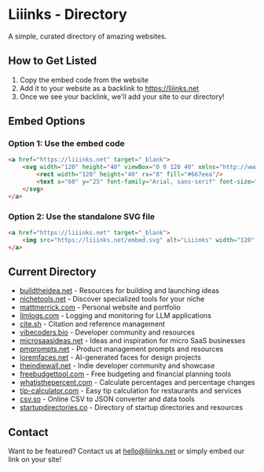 # Liiinks - Directory

A simple, curated directory of amazing websites.

## How to Get Listed

1. Copy the embed code from the website
2. Add it to your website as a backlink to https://liiinks.net
3. Once we see your backlink, we'll add your site to our directory!

## Embed Options

### Option 1: Use the embed code
```html
<a href="https://liiinks.net" target="_blank">
    <svg width="120" height="40" viewBox="0 0 120 40" xmlns="http://www.w3.org/2000/svg">
        <rect width="120" height="40" rx="8" fill="#667eea"/>
        <text x="60" y="25" font-family="Arial, sans-serif" font-size="12" fill="white" text-anchor="middle">Liiinks</text>
    </svg>
</a>
```

### Option 2: Use the standalone SVG file
```html
<a href="https://liiinks.net" target="_blank">
    <img src="https://liiinks.net/embed.svg" alt="Liiinks" width="120" height="40">
</a>
```

## Current Directory

- [buildtheidea.net](https://buildtheidea.net) - Resources for building and launching ideas
- [nichetools.net](https://nichetools.net) - Discover specialized tools for your niche
- [mattmerrick.com](https://mattmerrick.com) - Personal website and portfolio
- [llmlogs.com](https://llmlogs.com) - Logging and monitoring for LLM applications
- [cite.sh](https://cite.sh) - Citation and reference management
- [vibecoders.bio](https://vibecoders.bio) - Developer community and resources
- [microsaasideas.net](https://microsaasideas.net) - Ideas and inspiration for micro SaaS businesses
- [pmprompts.net](https://pmprompts.net) - Product management prompts and resources
- [loremfaces.net](https://loremfaces.net) - AI-generated faces for design projects
- [theindiewall.net](https://theindiewall.net) - Indie developer community and showcase
- [freebudgettool.com](https://freebudgettool.com) - Free budgeting and financial planning tools
- [whatisthepercent.com](https://whatisthepercent.com) - Calculate percentages and percentage changes
- [tip-calculator.com](https://tip-calculator.com) - Easy tip calculation for restaurants and services
- [csv.so](https://csv.so) - Online CSV to JSON converter and data tools
- [startupdirectories.co](https://startupdirectories.co) - Directory of startup directories and resources

## Contact

Want to be featured? Contact us at hello@liiinks.net or simply embed our link on your site! 
